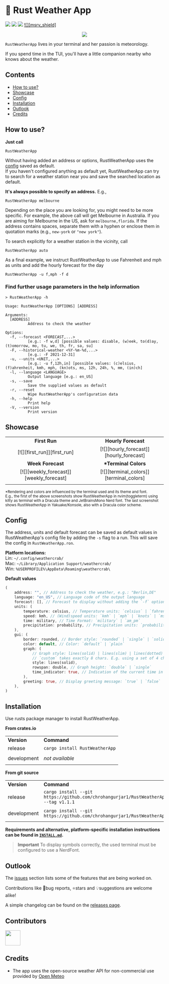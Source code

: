 
# 🚀  Rust Weather App

[![][ci_shield]](https://github.com/chrohangurjar1/RustWeatherApp/actions/workflows/ci.yml?query=branch%3Amain)
[![][last_commit_shield]](https://github.com/chrohangurjar1/RustWeatherApp/commits/main)
[![][crates_io_shield]](https://crates.io/crates/RustWeatherApp)
[![][msrv_shield]](https://github.com/chrohangurjar1/RustWeatherApp)

<div align="center">

[![][preview]][preview]

</div>

`RustWeatherApp` lives in your terminal and her passion is meteorology.

If you spend time in the TUI, you'll have a little companion nearby who knows about the weather.

## Contents

- [How to use?](https://github.com/chrohangurjar1/RustWeatherApp#how-to-use)
- [Showcase](https://github.com/chrohangurjar1/RustWeatherApp#showcase)
- [Config](https://github.com/chrohangurjar1/RustWeatherApp#config)
- [Installation](https://github.com/chrohangurjar1/RustWeatherApp#installation)
- [Outlook](https://github.com/chrohangurjar1/RustWeatherApp#outlook)
- [Credits](https://github.com/chrohangurjar1/RustWeatherApp#credits)

## How to use?

**Just call**

```
RustWeatherApp
```

Without having added an address or options, RustWeatherApp uses the [config](https://github.com/chrohangurjar1/RustWeatherApp#config) saved as default.<br>
If you haven't configured anything as default yet, RustWeatherApp can try to search for a weather station near you and save the searched location as default.

**It's always possible to specify an address.** E.g.,

```
RustWeatherApp melbourne
```

Depending on the place you are looking for, you might need to be more specific.
For example, the above call will get Melbourne in Australia. If you are aiming for Melbourne in the US, ask for `melbourne,florida`.
If the address contains spaces, separate them with a hyphen or enclose them in quotation marks (e.g., `new-york` or `"new york"`).

To search explicitly for a weather station in the vicinity, call

```
RustWeatherApp auto
```

As a final example, we instruct RustWeatherApp to use Fahrenheit and mph as units and add the hourly forecast for the day

```
RustWeatherApp -u f,mph -f d
```

### Find further usage parameters in the help information

```
> RustWeatherApp -h

Usage: RustWeatherApp [OPTIONS] [ADDRESS]

Arguments:
  [ADDRESS]
          Address to check the weather

Options:
  -f, --forecast <FORECAST,...>
          [e.g.: -f w,d] [possible values: disable, (w)eek, to(d)ay, (t)omorrow, mo, tu, we, th, fr, sa, su]
  -F, --historical-weather <%Y-%m-%d,...>
          [e.g.: -F 2021-12-31]
  -u, --units <UNIT,...>
          [e.g.: -u f,12h,in] [possible values: (c)elsius, (f)ahrenheit, kmh, mph, (kn)ots, ms, 12h, 24h, %, mm, (in)ch]
  -l, --language <LANGUAGE>
          Output language [e.g.: en_US]
  -s, --save
          Save the supplied values as default
  -r, --reset
          Wipe RustWeatherApp's configuration data
  -h, --help
          Print help
  -V, --version
          Print version
```

## Showcase

|                                         |                                         |
| :-------------------------------------: | :-------------------------------------: |
|              **First Run**              |           **Hourly Forecast**           |
|       [![][first_run]][first_run]       | [![][hourly_forecast]][hourly_forecast] |
|            **Week Forecast**            |          **\*Terminal Colors**          |
| [![][weekly_forecast]][weekly_forecast] | [![][terminal_colors]][terminal_colors] |
|                                         |                                         |

<sup>\*Rendering and colors are influenced by the terminal used and its theme and font.<br>
E.g., the first of the above screenshots show RustWeatherApp in nvim(toggleterm) using kitty as terminal with a Dracula theme and JetBrainsMono Nerd font. The last screenshot shows RustWeatherApp in Yakuake/Konsole, also with a Dracula color scheme.</sup>

## Config

The address, units and default forecast can be saved as default values in RustWeatherApp's config file by adding the `-s` flag to a run. This will save the config in `RustWeatherApp.ron`.

**Platform locations:**<br>
Lin: `~/.config/weathercrab/`<br>
Mac: `~/Library/Application Support/weathercrab/`<br>
Win: `%USERPROFILE%\AppData\Roaming\weathercrab\`

**Default values**

```rust
(
    address: "", // Address to check the weather, e.g.: "Berlin,DE"
    language: "en_US", // Language code of the output language
    forecast: [], // Forecast to display without adding the `-f` option: `[day]` | `[week]` | `[day, week]`
    units: (
        temperature: celsius, // Temperature units: `celsius` | `fahrenheit`
        speed: kmh, // (Wind)speed units: `kmh` | `mph` | `knots` | `ms`
        time: military, // Time Format: `military` | `am_pm`
        precipitation: probability, // Precipitation units: `probability` | `mm` | `inch`
    ),
    gui: (
        border: rounded, // Border style: `rounded` | `single` | `solid` | `double`
        color: default, // Color: `default` | `plain`
        graph: (
            // Graph style: lines(solid) | lines(slim) | lines(dotted) | dotted | custom((char; 8))
            // `custom` takes exactly 8 chars. E.g. using a set of 4 chars: `custom(('⡀','⡀','⠄','⠄','⠂','⠂','⠁','⠁'))`,
            style: lines(solid),
            rowspan: double, // Graph height: `double` | `single`
            time_indicator: true, // Indication of the current time in the graph: `true` | `false`
        ),
        greeting: true, // Display greeting message: `true` | `false`
    ),
)
```

## Installation

Use rusts package manager to install RustWeatherApp.

**From crates.io**

|             |                       |
| ----------- | --------------------- |
| **Version** | **Command**           |
| release     | `cargo install RustWeatherApp` |
|             |                       |
| development | _not available_       |
|             |                       |

**From git source**

|             |                                                                                   |
| ----------- | --------------------------------------------------------------------------------- |
| **Version** | **Command**                                                                       |
| release     | `cargo install --git https://github.com/chrohangurjar1/RustWeatherApp --tag v1.1.1` |
|             |                                                                                   |
| development | `cargo install --git https://github.com/chrohangurjar1/RustWeatherApp`              |
|             |                                                                                   |

**Requirements and alternative, platform-specific installation instructions can be found in [`INSTALL.md`](https://github.com/chrohangurjar1/RustWeatherApp/blob/main/INSTALL.md).**

> **Important**
> To display symbols correctly, the used terminal must be configured to use a NerdFont.

## Outlook

The [issues](https://github.com/chrohangurjar1/RustWeatherApp/issues) section lists some of the features that are being worked on.

Contributions like 🐛bug reports, ⭐️stars and 💡suggestions are welcome alike!

A simple changelog can be found on the [releases page](https://github.com/chrohangurjar1/RustWeatherApp/releases).

## Contributors

<a href="https://github.com/chrohangurjar1/RustWeatherApp/graphs/contributors">
  <img height='48' src="https://contrib.rocks/image?repo=chrohangurjar1/RustWeatherApp&columns=24" />
</a>

## Credits

- The app uses the open-source weather API for non-commercial use provided by [Open Meteo](https://open-meteo.com/en)

<br>

<!-- Images -->

[preview]: https://github.com/chrohangurjar1/RustWeatherApp/assets/34311583/58780205-816b-4cfd-95f8-9453e754eb94
[crates_io_shield]: https://img.shields.io/crates/v/RustWeatherApp.svg
[last_commit_shield]: https://img.shields.io/github/last-commit/chrohangurjar1/RustWeatherApp/main.svg
[ci_shield]: https://img.shields.io/github/workflow
